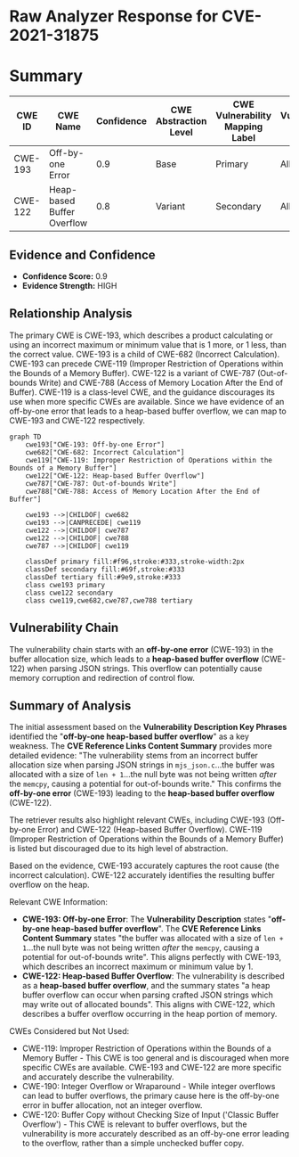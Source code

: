 # Raw Analyzer Response for CVE-2021-31875

# Summary
| CWE ID | CWE Name | Confidence | CWE Abstraction Level | CWE Vulnerability Mapping Label | CWE-Vulnerability Mapping Notes |
|---|---|---|---|---|---|
| CWE-193 | Off-by-one Error | 0.9 | Base | Primary | Allowed |
| CWE-122 | Heap-based Buffer Overflow | 0.8 | Variant | Secondary | Allowed |

## Evidence and Confidence

*   **Confidence Score:** 0.9
*   **Evidence Strength:** HIGH

## Relationship Analysis
The primary CWE is CWE-193, which describes a product calculating or using an incorrect maximum or minimum value that is 1 more, or 1 less, than the correct value. CWE-193 is a child of CWE-682 (Incorrect Calculation). CWE-193 can precede CWE-119 (Improper Restriction of Operations within the Bounds of a Memory Buffer). CWE-122 is a variant of CWE-787 (Out-of-bounds Write) and CWE-788 (Access of Memory Location After the End of Buffer). CWE-119 is a class-level CWE, and the guidance discourages its use when more specific CWEs are available. Since we have evidence of an off-by-one error that leads to a heap-based buffer overflow, we can map to CWE-193 and CWE-122 respectively.

```mermaid
graph TD
    cwe193["CWE-193: Off-by-one Error"]
    cwe682["CWE-682: Incorrect Calculation"]
    cwe119["CWE-119: Improper Restriction of Operations within the Bounds of a Memory Buffer"]
    cwe122["CWE-122: Heap-based Buffer Overflow"]
    cwe787["CWE-787: Out-of-bounds Write"]
    cwe788["CWE-788: Access of Memory Location After the End of Buffer"]

    cwe193 -->|CHILDOF| cwe682
    cwe193 -->|CANPRECEDE| cwe119
    cwe122 -->|CHILDOF| cwe787
    cwe122 -->|CHILDOF| cwe788
    cwe787 -->|CHILDOF| cwe119

    classDef primary fill:#f96,stroke:#333,stroke-width:2px
    classDef secondary fill:#69f,stroke:#333
    classDef tertiary fill:#9e9,stroke:#333
    class cwe193 primary
    class cwe122 secondary
    class cwe119,cwe682,cwe787,cwe788 tertiary
```

## Vulnerability Chain
The vulnerability chain starts with an **off-by-one error** (CWE-193) in the buffer allocation size, which leads to a **heap-based buffer overflow** (CWE-122) when parsing JSON strings. This overflow can potentially cause memory corruption and redirection of control flow.

## Summary of Analysis
The initial assessment based on the **Vulnerability Description Key Phrases** identified the "**off-by-one heap-based buffer overflow**" as a key weakness. The **CVE Reference Links Content Summary** provides more detailed evidence: "The vulnerability stems from an incorrect buffer allocation size when parsing JSON strings in `mjs_json.c`...the buffer was allocated with a size of `len + 1`...the null byte was not being written *after* the `memcpy`, causing a potential for out-of-bounds write." This confirms the **off-by-one error** (CWE-193) leading to the **heap-based buffer overflow** (CWE-122).

The retriever results also highlight relevant CWEs, including CWE-193 (Off-by-one Error) and CWE-122 (Heap-based Buffer Overflow). CWE-119 (Improper Restriction of Operations within the Bounds of a Memory Buffer) is listed but discouraged due to its high level of abstraction.

Based on the evidence, CWE-193 accurately captures the root cause (the incorrect calculation). CWE-122 accurately identifies the resulting buffer overflow on the heap.

Relevant CWE Information:

*   **CWE-193: Off-by-one Error**: The **Vulnerability Description** states "**off-by-one heap-based buffer overflow**". The **CVE Reference Links Content Summary** states "the buffer was allocated with a size of `len + 1`...the null byte was not being written *after* the `memcpy`, causing a potential for out-of-bounds write". This aligns perfectly with CWE-193, which describes an incorrect maximum or minimum value by 1.
*   **CWE-122: Heap-based Buffer Overflow**: The vulnerability is described as a **heap-based buffer overflow**, and the summary states "a heap buffer overflow can occur when parsing crafted JSON strings which may write out of allocated bounds". This aligns with CWE-122, which describes a buffer overflow occurring in the heap portion of memory.

CWEs Considered but Not Used:

*   CWE-119: Improper Restriction of Operations within the Bounds of a Memory Buffer - This CWE is too general and is discouraged when more specific CWEs are available. CWE-193 and CWE-122 are more specific and accurately describe the vulnerability.
*   CWE-190: Integer Overflow or Wraparound - While integer overflows can lead to buffer overflows, the primary cause here is the off-by-one error in buffer allocation, not an integer overflow.
*   CWE-120: Buffer Copy without Checking Size of Input ('Classic Buffer Overflow') - This CWE is relevant to buffer overflows, but the vulnerability is more accurately described as an off-by-one error leading to the overflow, rather than a simple unchecked buffer copy.